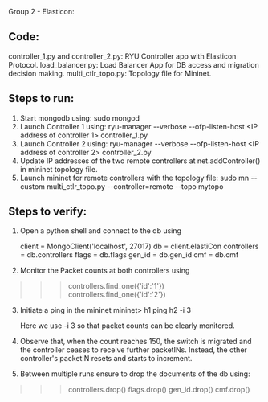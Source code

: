Group 2 - Elasticon:


Code:
-------------------------------------------------
controller_1.py and controller_2.py: RYU Controller app with Elasticon Protocol.
load_balancer.py: Load Balancer App for DB access and migration decision making.
multi_ctlr_topo.py: Topology file for Mininet.


Steps to run:
--------------------------------------------------
1) Start mongodb using: sudo mongod
2) Launch Controller 1 using:
ryu-manager --verbose --ofp-listen-host <IP address of controller 1> controller_1.py
3) Launch Controller 2 using:
ryu-manager --verbose --ofp-listen-host <IP address of controller 2> controller_2.py
4) Update IP addresses of the two remote controllers at net.addController() in mininet topology file.
5) Launch mininet for remote controllers with the topology file:
sudo mn --custom multi_ctlr_topo.py --controller=remote --topo mytopo


Steps to verify:
---------------------------------------------------
1) Open a python shell and connect to the db using

   client = MongoClient('localhost', 27017)   db = client.elastiCon 
   controllers = db.controllers 
   flags = db.flags   gen_id = db.gen_id    cmf = db.cmf 

2) Monitor the Packet counts at both controllers using
 >>> controllers.find_one({'id':'1'})
 >>> controllers.find_one({'id':'2'})

3) Initiate a ping in the mininet
   mininet> h1 ping h2 -i 3

   Here we use -i 3 so that packet counts can be clearly monitored.

4) Observe that, when the count reaches 150, the switch is migrated and the controller                ceases to receive further packetINs. Instead, the other controller's packetIN resets and starts to increment.

5) Between multiple runs ensure to drop the documents of the db using:
 >>> controllers.drop()
 >>> flags.drop()
 >>> gen_id.drop()
 >>> cmf.drop()




